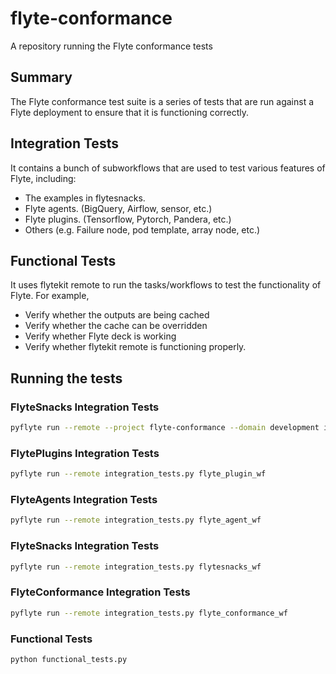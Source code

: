 # flyte-conformance
A repository running the Flyte conformance tests

## Summary
The Flyte conformance test suite is a series of tests
that are run against a Flyte deployment to ensure that it is functioning correctly.

## Integration Tests
It contains a bunch of subworkflows that are used to test various features of Flyte, including:
- The examples in flytesnacks.
- Flyte agents. (BigQuery, Airflow, sensor, etc.)
- Flyte plugins. (Tensorflow, Pytorch, Pandera, etc.)
- Others (e.g. Failure node, pod template, array node, etc.)


## Functional Tests
It uses flytekit remote to run the tasks/workflows to test the functionality of Flyte. For example,
- Verify whether the outputs are being cached
- Verify whether the cache can be overridden
- Verify whether Flyte deck is working
- Verify whether flytekit remote is functioning properly.

## Running the tests

### FlyteSnacks Integration Tests
```bash
pyflyte run --remote --project flyte-conformance --domain development integration_tests.py flytesnacks_wf
```

### FlytePlugins Integration Tests
```bash
pyflyte run --remote integration_tests.py flyte_plugin_wf
```

### FlyteAgents Integration Tests
```bash
pyflyte run --remote integration_tests.py flyte_agent_wf
```

### FlyteSnacks Integration Tests
```bash
pyflyte run --remote integration_tests.py flytesnacks_wf
```

### FlyteConformance Integration Tests
```bash
pyflyte run --remote integration_tests.py flyte_conformance_wf
```

### Functional Tests
```bash
python functional_tests.py
```